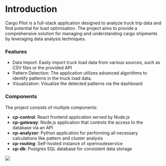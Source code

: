 # Introduction

Cargo Pilot is a full-stack application designed to analyze truck trip data and find potential for load optimisation. The project aims to provide a comprehensive solution for managing and understanding cargo shipments by leveraging data analysis techniques.

### Features

* Data Import: Easily import truck load data from various sources, such as CSV files or the provided API
* Pattern Detection: The application utilizes advanced algorithms to identify patterns in the truck load data.
* Visualization: Visualize the detected patterns via the dashboard

### Components

The project consists of multiple components:

* **cp-control**: React frontend application served by Node.js
* **cp-gateway**: Node.js application that controls the access to the database via an API
* **cp-analyzer**: Python application for performing all necessary calculations like pattern and cluster analysis
* **cp-routing**: Self-hosted instance of openrouteservice
* **cp-db**: Postgres SQL database for consistent data storage

![](highlevel_components.svg)
